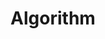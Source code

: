 ﻿---
layout: list
title: Algorithm
slug: think
menu: true
submenu: false
order: 1
description: >
  처음부터 알아가는 알고리즘 풀이
---
